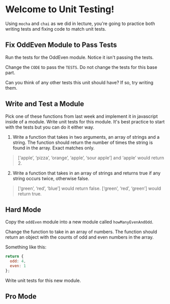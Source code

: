 # Welcome to Unit Testing!

Using `mocha` and `chai` as we did in lecture, you're going to practice both writing tests and fixing code to match unit tests.




## Fix OddEven Module to Pass Tests

Run the tests for the OddEven module. Notice it isn't passing the tests. 

Change the `CODE` to pass the `TESTS`. Do not change the tests for this base part. 

Can you think of any other tests this unit should have? If so, try writing them.


## Write and Test a Module

Pick one of these functions from last week and implement it in javascript inside of a module. Write unit tests for this module. It's best practice to start with the tests but you can do it either way.

1. Write a function that takes in two arguments, an array of strings and a string. The function should return the number of times the string is found in the array. Exact matches only.

> [‘apple’, ‘pizza’, ‘orange’, ‘apple’, ‘sour apple’] and ‘apple’ would return 2.

2. Write a function that takes in an array of strings and returns true if any string occurs twice, otherwise false.

> [‘green’, ‘red’, ‘blue’] would return false.
> [‘green’, ‘red’, ‘green’] would return true.


## Hard Mode

Copy the `oddEven` module into a new module called `howManyEvenAndOdd`. 

Change the function to take in an array of numbers. The function should return an object with the counts of odd and even numbers in the array.

Something like this:

```javascript
return {
  odd: 4,
  even: 1
};
```

Write unit tests for this new module. 


## Pro Mode